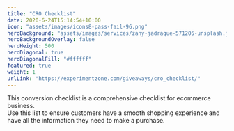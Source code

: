 ```yaml
---
title: "CRO Checklist"
date: 2020-6-24T15:14:54+10:00
icon: "assets/images/icons8-pass-fail-96.png"
heroBackground: "assets/images/services/zany-jadraque-571205-unsplash.jpg"
heroBackgroundOverlay: false
heroHeight: 500
heroDiagonal: true
heroDiagonalFill: "#ffffff"
featured: true
weight: 1
urlLink: "https://experimentzone.com/giveaways/cro_checklist/"
---
```


This conversion checklist is a comprehensive checklist for ecommerce business.<br> Use this list to ensure customers have a smooth shopping experience and have all the information they need to make a purchase.
